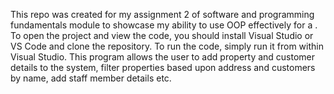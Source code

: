 This repo was created for my assignment 2 of software and programming fundamentals module to showcase my ability to use OOP effectively for a . To open the project and view the code, you should install Visual Studio or VS Code and clone the repository. To run the code, simply run it from within Visual Studio. This program allows the user to add property and customer details to the system, filter properties based upon address and customers by name, add staff member details etc.

